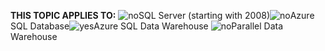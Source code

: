 <Token>**THIS TOPIC APPLIES TO:** ![no](/Image/Applies%20to/no.png)SQL Server (starting with 2008)![no](/Image/Applies%20to/no.png)Azure SQL Database![yes](/Image/Applies%20to/yes.png)Azure SQL Data Warehouse ![no](/Image/Applies%20to/no.png)Parallel Data Warehouse </Token>